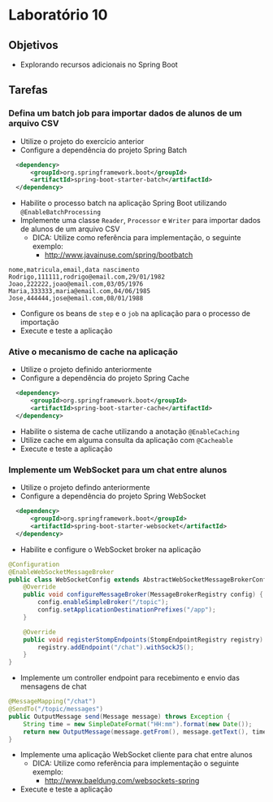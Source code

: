 # Laboratório 10

## Objetivos
- Explorando recursos adicionais no Spring Boot

## Tarefas
### Defina um batch job para importar dados de alunos de um arquivo CSV
- Utilize o projeto do exercício anterior
- Configure a dependência do projeto Spring Batch
```xml
  <dependency>
      <groupId>org.springframework.boot</groupId>
      <artifactId>spring-boot-starter-batch</artifactId>
  </dependency>
```
- Habilite o processo batch na aplicação Spring Boot utilizando `@EnableBatchProcessing`
- Implemente uma classe `Reader`, `Processor` e `Writer` para importar dados de alunos de um arquivo CSV
  - DICA: Utilize como referência para implementação, o seguinte exemplo:
    - http://www.javainuse.com/spring/bootbatch
```
nome,matricula,email,data nascimento
Rodrigo,111111,rodrigo@email.com,29/01/1982
Joao,222222,joao@email.com,03/05/1976
Maria,333333,maria@email.com,04/06/1985
Jose,444444,jose@email.com,08/01/1988
```
- Configure os beans de `step` e o `job` na aplicação para o processo de importação
- Execute e teste a aplicação

### Ative o mecanismo de cache na aplicação
- Utilize o projeto definido anteriormente
- Configure a dependência do projeto Spring Cache
```xml
  <dependency>
      <groupId>org.springframework.boot</groupId>
      <artifactId>spring-boot-starter-cache</artifactId>
  </dependency>
```
- Habilite o sistema de cache utilizando a anotação `@EnableCaching`
- Utilize cache em alguma consulta da aplicação com `@Cacheable`
- Execute e teste a aplicação

### Implemente um WebSocket para um chat entre alunos
- Utilize o projeto defindo anteriormente
- Configure a dependência do projeto Spring WebSocket
```xml
  <dependency>
      <groupId>org.springframework.boot</groupId>
      <artifactId>spring-boot-starter-websocket</artifactId>
  </dependency>
```
- Habilite e configure o WebSocket broker na aplicação
```java
@Configuration
@EnableWebSocketMessageBroker
public class WebSocketConfig extends AbstractWebSocketMessageBrokerConfigurer {
    @Override
    public void configureMessageBroker(MessageBrokerRegistry config) {
        config.enableSimpleBroker("/topic");
        config.setApplicationDestinationPrefixes("/app");
    }

    @Override
    public void registerStompEndpoints(StompEndpointRegistry registry) {
        registry.addEndpoint("/chat").withSockJS();
    }
}
```
- Implemente um controller endpoint para recebimento e envio das mensagens de chat
```java
@MessageMapping("/chat")
@SendTo("/topic/messages")
public OutputMessage send(Message message) throws Exception {
    String time = new SimpleDateFormat("HH:mm").format(new Date());
    return new OutputMessage(message.getFrom(), message.getText(), time);
}
```
- Implemente uma aplicação WebSocket cliente para chat entre alunos
  - DICA: Utilize como referência para implementação o seguinte exemplo:
    - http://www.baeldung.com/websockets-spring
- Execute e teste a aplicação 

